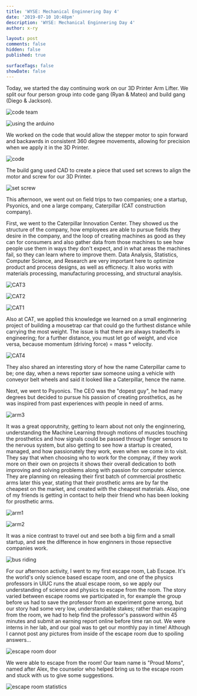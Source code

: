 ```yaml
---
title: 'WYSE: Mechanical Enginnering Day 4'
date: '2019-07-10 10:48pm'
description: 'WYSE: Mechanical Enginnering Day 4'
author: x-ry

layout: post
comments: false
hidden: false
published: true

surfaceTags: false
showDate: false
---
```


Today, we started the day continuing work on our 3D Printer Arm Lifter. We split our four person group into code gang (Ryan & Mateo) and build gang (Diego & Jackson). 

![code team](https://x-ry.github.io/assets/images/WYSE/7.10/codeteam.jpeg)

![using the arduino](https://x-ry.github.io/assets/images/WYSE/7.10/arduino.jpg)

We worked on the code that would allow the stepper motor to spin forward and backawrds in consistent 360 degree movements, allowing for precision when we apply it in the 3D Printer.

![code](https://x-ry.github.io/assets/images/WYSE/7.10/codey.gif)

The build gang used CAD to create a piece that used set screws to align the motor and screw for our 3D Printer.

![set screw](https://x-ry.github.io/assets/images/WYSE/7.10/set.jpg)

This afternoon, we went out on field trips to two companies; one a startup, Psyonics, and one a large company, Caterpillar (CAT construction company). 

First, we went to the Caterpillar Innovation Center. They showed us the structure of the company, how employees are able to pursue fields they desire in the company, and the loop of creating machines as good as they can for consumers and also gather data from those machines to see how people use them in ways they don't expect, and in what areas the machines fail, so they can learn where to improve them. Data Analysis, Statistics, Computer Science, and Research are very important here to optimize product and process designs, as well as efficnecy. It also works with materials processing, manufacturing processing, and structural anaylsis. 

![CAT3](https://x-ry.github.io/assets/images/WYSE/7.10/cat3.jpg)

![CAT2](https://x-ry.github.io/assets/images/WYSE/7.10/cat2.jpg)

![CAT1](https://x-ry.github.io/assets/images/WYSE/7.10/cat1.jpg)

Also at CAT, we applied this knowledge we learned on a small enginnering project of building a mousetrap car that could go the furthest distance while carrying the most weight. The issue is that there are always tradeoffs in engineering; for a further distance, you must let go of weight, and vice versa, because momentum (driving force) = mass * velocity.

![CAT4](https://x-ry.github.io/assets/images/WYSE/7.10/cat4.jpg)

They also shared an interesting story of how the name Caterpillar came to be; one day, when a news reporter saw someone using a vehicle with conveyor belt wheels and said it looked like a Caterpillar, hence the name.

Next, we went to Psyonics. The CEO was the "dopest guy", he had many degrees but decided to pursue his passion of creating prosthetics, as he was inspired from past experiences with people in need of arms. 

![arm3](https://x-ry.github.io/assets/images/WYSE/7.10/arm4.png)

It was a great opporutnity, getting to learn about not only the enginnering, understanding the Machine Learning through motions of muscles touching the prosthetics and how signals could be passed through finger sensors to the nervous system, but also getting to see how a startup is created, managed, and how passionately they work, even when we come in to visit. They say that when choosing who to work for the compnay, if they work more on their own on projects it shows their overall dedication to both improving and solving problems along with passion for computer science. They are planning on releasing their first batch of commercial prosthetic arms later this year, stating that their prosthetic arms are by far the cheapest on the market, and created with the cheapest materials. Also, one of my friends is getting in contact to help their friend who has been looking for prosthetic arms.

![arm1](https://x-ry.github.io/assets/images/WYSE/7.10/arm1.jpg)

![arm2](https://x-ry.github.io/assets/images/WYSE/7.10/arm2.jpg)

It was a nice contrast to travel out and see both a big firm and a small startup, and see the difference in how enginners in those repsective companies work.

![bus riding](https://x-ry.github.io/assets/images/WYSE/7.10/bus.jpg)

For our afternoon activity, I went to my first escape room, Lab Escape. It's the world's only science based escape room, and one of the physics professors in UIUC runs the atual escape room, so we apply our understanding of science and physics to escape from the room. The story varied between escape rooms we participated in, for example the group before us had to save the professor from an experiment gone wrong, but our story had some very low, understandable stakes; rather than escaping from the room, we had to help find the professor's password within 45 minutes and submit an earning report online before time ran out. We were interns in her lab, and our goal was to get our monthly pay in time!
Although I cannot post any pictures from inside of the escape room due to spoiling answers...

![escape room door](https://x-ry.github.io/assets/images/WYSE/7.10/escape1.jpg)

We were able to escape from the room! Our team name is "Proud Moms", named after Alex, the counselor who helped bring us to the escape room and stuck with us to give some suggestions.

![escape room statistics](https://x-ry.github.io/assets/images/WYSE/7.10/escape2.jpg)



